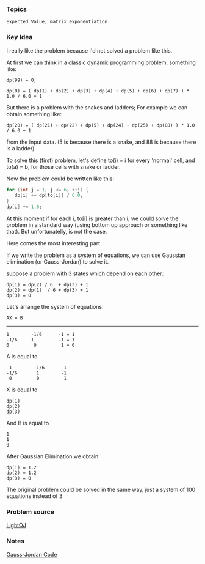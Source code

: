 ### Topics

    Expected Value, matrix exponentiation

### Key Idea

I really like the problem because I'd not solved a problem like this.

At first we can think in a classic dynamic programming problem, something like:


    dp(99) = 0;

    dp(0) = ( dp(1) + dp(2) + dp(3) + dp(4) + dp(5) + dp(6) + dp(7) ) * 1.0 / 6.0 + 1


But there is a problem with the snakes and ladders; For example we can obtain something like:


    dp(20) = ( dp(21) + dp(22) + dp(5) + dp(24) + dp(25) + dp(88) ) * 1.0 / 6.0 + 1


from the input data. (5 is because there is a snake, and 88 is because there is a ladder).

To solve this (first) problem, let's define to(i) = i for every 'normal' cell, and to(a) = b, for those cells with snake or ladder.

Now the problem could be written like this:


```c++
for (int j = 1; j <= 6; ++j) {
   dp[i] += dp[to[i]] / 6.0;
}
dp[i] += 1.0;
```

At this moment if for each i, to[i] is greater than i, we could solve the problem in a standard way (using bottom up approach or something like that). But unfortunatelly, is not the case.

Here comes the most interesting part.

If we write the problem as a system of equations, we can use Gaussian elimination (or Gauss-Jordan) to solve it.

suppose a problem with 3 states which depend on each other:

    dp(1) = dp(2) / 6  + dp(3) + 1
    dp(2) = dp(1)  / 6 + dp(3) + 1
    dp(3) = 0

Let's arrange the system of equations:

    AX = B

----- 

    1        -1/6      -1 = 1
    -1/6     1         -1 = 1
    0         0         1 = 0

A is equal to

     1        -1/6      -1
    -1/6       1        -1
     0         0         1


X is equal to

    dp(1)
    dp(2)
    dp(3)

And B is equal to

    1
    1
    0


After Gaussian Elimination we obtain:

    dp(1) = 1.2
    dp(2) = 1.2
    dp(3) = 0

The original problem could be solved in the same way, just a system of 100 equations instead of 3

### Problem source

[LightOJ](http://lightoj.com/volume_showproblem.php?problem=1151)

### Notes

[Gauss-Jordan Code](http://stanford.edu/~liszt90/acm/notebook.html#file14)
